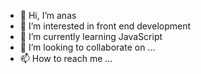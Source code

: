 - 👋 Hi, I’m  anas 
- 👀 I’m interested in front end development
- 🌱 I’m currently learning JavaScript
- 💞️ I’m looking to collaborate on ...
- 📫 How to reach me ...

<!---
anas2020kt/anas2020kt is a ✨ special ✨ repository because its `README.md` (this file) appears on your GitHub profile.
You can click the Preview link to take a look at your changes.
--->
